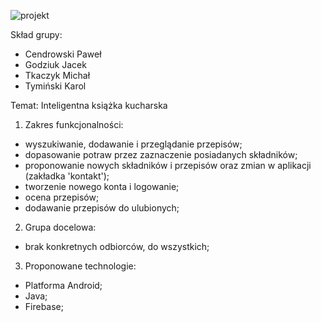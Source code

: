 ![projekt](/http://www.wisecook.esy.es/logo.jpg) 



Skład grupy:
  - Cendrowski Paweł
  - Godziuk Jacek
  - Tkaczyk Michał
  - Tymiński Karol

Temat: Inteligentna książka kucharska
  
  1. Zakres funkcjonalności:
   -  wyszukiwanie, dodawanie i przeglądanie przepisów;
   -  dopasowanie potraw przez zaznaczenie posiadanych składników;
   -  proponowanie nowych składników i przepisów oraz zmian w aplikacji (zakładka 'kontakt');
   -  tworzenie nowego konta i logowanie;
   -  ocena przepisów;
   -  dodawanie przepisów do ulubionych;
  2. Grupa docelowa:
   - brak konkretnych odbiorców, do wszystkich;
  3. Proponowane technologie:
   - Platforma Android;
   - Java;
   - Firebase;
    

